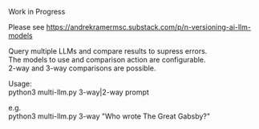 Work in Progress   

Please see https://andrekramermsc.substack.com/p/n-versioning-ai-llm-models   

Query multiple LLMs and compare results to supress errors.   
The models to use and comparison action are configurable.  
2-way and 3-way comparisons are possible.  

Usage:  
python3 multi-llm.py 3-way|2-way prompt

e.g.  
python3 multi-llm.py 3-way "Who wrote The Great Gabsby?"   

